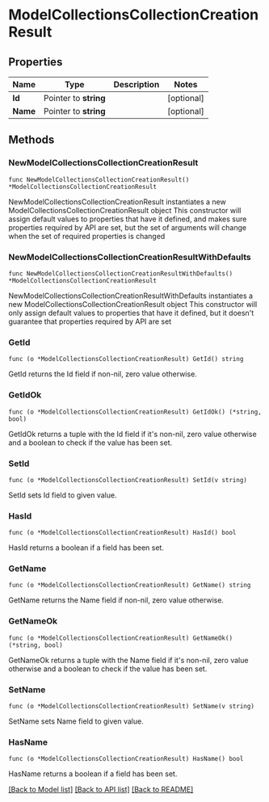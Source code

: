 # ModelCollectionsCollectionCreationResult

## Properties

Name | Type | Description | Notes
------------ | ------------- | ------------- | -------------
**Id** | Pointer to **string** |  | [optional] 
**Name** | Pointer to **string** |  | [optional] 

## Methods

### NewModelCollectionsCollectionCreationResult

`func NewModelCollectionsCollectionCreationResult() *ModelCollectionsCollectionCreationResult`

NewModelCollectionsCollectionCreationResult instantiates a new ModelCollectionsCollectionCreationResult object
This constructor will assign default values to properties that have it defined,
and makes sure properties required by API are set, but the set of arguments
will change when the set of required properties is changed

### NewModelCollectionsCollectionCreationResultWithDefaults

`func NewModelCollectionsCollectionCreationResultWithDefaults() *ModelCollectionsCollectionCreationResult`

NewModelCollectionsCollectionCreationResultWithDefaults instantiates a new ModelCollectionsCollectionCreationResult object
This constructor will only assign default values to properties that have it defined,
but it doesn't guarantee that properties required by API are set

### GetId

`func (o *ModelCollectionsCollectionCreationResult) GetId() string`

GetId returns the Id field if non-nil, zero value otherwise.

### GetIdOk

`func (o *ModelCollectionsCollectionCreationResult) GetIdOk() (*string, bool)`

GetIdOk returns a tuple with the Id field if it's non-nil, zero value otherwise
and a boolean to check if the value has been set.

### SetId

`func (o *ModelCollectionsCollectionCreationResult) SetId(v string)`

SetId sets Id field to given value.

### HasId

`func (o *ModelCollectionsCollectionCreationResult) HasId() bool`

HasId returns a boolean if a field has been set.

### GetName

`func (o *ModelCollectionsCollectionCreationResult) GetName() string`

GetName returns the Name field if non-nil, zero value otherwise.

### GetNameOk

`func (o *ModelCollectionsCollectionCreationResult) GetNameOk() (*string, bool)`

GetNameOk returns a tuple with the Name field if it's non-nil, zero value otherwise
and a boolean to check if the value has been set.

### SetName

`func (o *ModelCollectionsCollectionCreationResult) SetName(v string)`

SetName sets Name field to given value.

### HasName

`func (o *ModelCollectionsCollectionCreationResult) HasName() bool`

HasName returns a boolean if a field has been set.


[[Back to Model list]](../README.md#documentation-for-models) [[Back to API list]](../README.md#documentation-for-api-endpoints) [[Back to README]](../README.md)



